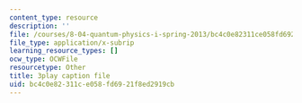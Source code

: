 ```yaml
---
content_type: resource
description: ''
file: /courses/8-04-quantum-physics-i-spring-2013/bc4c0e82311ce058fd6921f8ed2919cb_qu-jyrwW6hw.srt
file_type: application/x-subrip
learning_resource_types: []
ocw_type: OCWFile
resourcetype: Other
title: 3play caption file
uid: bc4c0e82-311c-e058-fd69-21f8ed2919cb
---
```

